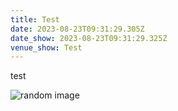 ```yaml
---
title: Test
date: 2023-08-23T09:31:29.305Z
date_show: 2023-08-23T09:31:29.325Z
venue_show: Test
---
```

test 

![random image](/posters/random_forest_model_space.png "Test image")